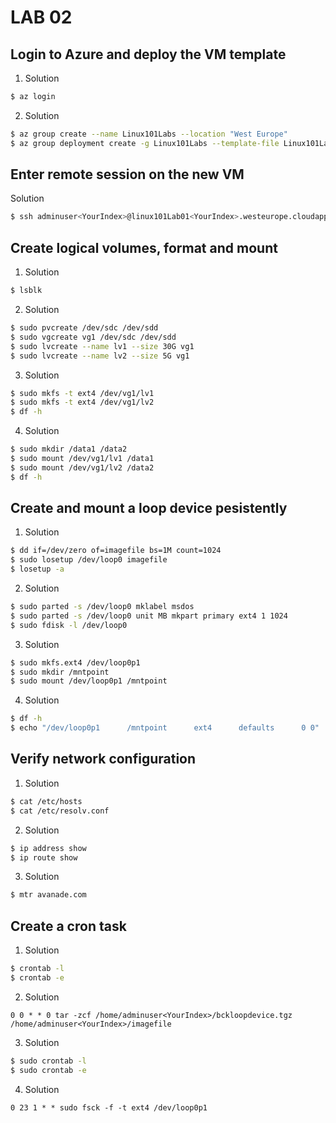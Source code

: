 # LAB 02

## Login to Azure and deploy the VM template

1. Solution

```Bash
$ az login
```

2. Solution

```Bash
$ az group create --name Linux101Labs --location "West Europe"
$ az group deployment create -g Linux101Labs --template-file Linux101Labs/lab-01/vmTemplate.json --parameters Linux101Labs/lab-01/vmTemplate.parameters.json | grep "ssh "
```

## Enter remote session on the new VM

Solution

```Bash
$ ssh adminuser<YourIndex>@linux101Lab01<YourIndex>.westeurope.cloudapp.azure.com
```

## Create logical volumes, format and mount

1. Solution

```Bash
$ lsblk
```

2. Solution

```Bash
$ sudo pvcreate /dev/sdc /dev/sdd
$ sudo vgcreate vg1 /dev/sdc /dev/sdd
$ sudo lvcreate --name lv1 --size 30G vg1
$ sudo lvcreate --name lv2 --size 5G vg1
```

3. Solution

```Bash
$ sudo mkfs -t ext4 /dev/vg1/lv1
$ sudo mkfs -t ext4 /dev/vg1/lv2
$ df -h
```

4. Solution

```Bash
$ sudo mkdir /data1 /data2
$ sudo mount /dev/vg1/lv1 /data1 
$ sudo mount /dev/vg1/lv2 /data2
$ df -h
```

## Create and mount a loop device pesistently

1. Solution

```Bash
$ dd if=/dev/zero of=imagefile bs=1M count=1024
$ sudo losetup /dev/loop0 imagefile
$ losetup -a
```

2. Solution

```Bash
$ sudo parted -s /dev/loop0 mklabel msdos
$ sudo parted -s /dev/loop0 unit MB mkpart primary ext4 1 1024
$ sudo fdisk -l /dev/loop0
```

3. Solution

```Bash
$ sudo mkfs.ext4 /dev/loop0p1
$ sudo mkdir /mntpoint
$ sudo mount /dev/loop0p1 /mntpoint
```

4. Solution

```Bash
$ df -h
$ echo "/dev/loop0p1      /mntpoint      ext4      defaults      0 0" | sudo tee -a /etc/fstab
```

## Verify network configuration

1. Solution

```Bash
$ cat /etc/hosts
$ cat /etc/resolv.conf
```

2. Solution

```Bash
$ ip address show
$ ip route show
```

3. Solution

```Bash
$ mtr avanade.com
```

## Create a cron task

1. Solution

```Bash
$ crontab -l
$ crontab -e
```

2. Solution

```Cron
0 0 * * 0 tar -zcf /home/adminuser<YourIndex>/bckloopdevice.tgz /home/adminuser<YourIndex>/imagefile
```

3. Solution

```Bash
$ sudo crontab -l
$ sudo crontab -e
```

4. Solution

```Cron
0 23 1 * * sudo fsck -f -t ext4 /dev/loop0p1
```